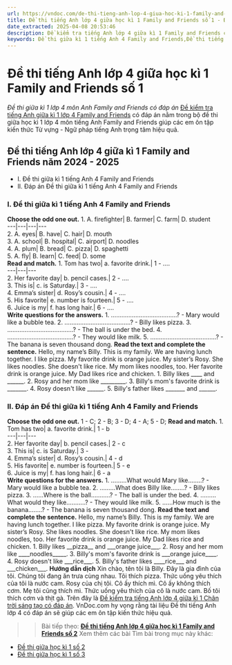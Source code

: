 ```yaml
---
url: https://vndoc.com/de-thi-tieng-anh-lop-4-giua-hoc-ki-1-family-and-friends-so-1-303657
title: Đề thi tiếng Anh lớp 4 giữa học kì 1 Family and Friends số 1 - Đề thi giữa kì 1 lớp 4 môn Anh Family and Friends có đáp án - VnDoc.com
date_extracted: 2025-04-08 20:53:46
description: Đề kiểm tra tiếng Anh lớp 4 giữa kì 1 Family and Friends có đáp án bao gồm nhiều dạng bài tập tiếng Anh lớp 4 khác nhau giúp các em ôn tập kiến thức hiệu quả.
keywords: Đề thi giữa kì 1 tiếng Anh 4 Family and Friends,Đề thi tiếng Anh lớp 4 giữa học kì 1 Family and Friends,Đề thi giữa kì 1 lớp 4 môn Anh chân trời,Đề thi tiếng Anh lớp 4 giữa kì 1 Family and Friends,đề thi giữa kì 1 lớp 4 môn tiếng anh,đề thi giữa kì 1 lớp 4 môn tiếng anh Family and Friends,đề kiểm tra tiếng Anh lớp 4 giữa kì 1 Family and Friends,đề kiểm tra tiếng Anh lớp 4 giữa học kì 1 Family and Friends,Đề kiểm tra tiếng Anh giữa kì 1 lớp 4 Family and Friends
---
```


# Đề thi tiếng Anh lớp 4 giữa học kì 1 Family and Friends số 1
 _Đề thi giữa kì 1 lớp 4 môn Anh Family and Friends có đáp án_
[Đề kiểm tra tiếng Anh giữa kì 1 lớp 4 Family and Friends](<https://vndoc.com/de-thi-tieng-anh-lop-4-giua-hoc-ki-1-family-and-friends>) có đáp án nằm trong bộ đề thi giữa học kì 1 lớp 4 môn tiếng Anh Family and Friends giúp các em ôn tập kiến thức Từ vựng - Ngữ pháp tiếng Anh trọng tâm hiệu quả.
## Đề thi tiếng Anh lớp 4 giữa kì 1 Family and Friends năm 2024 - 2025
  * I. Đề thi giữa kì 1 tiếng Anh 4 Family and Friends
  * II. Đáp án Đề thi giữa kì 1 tiếng Anh 4 Family and Friends

### I. Đề thi giữa kì 1 tiếng Anh 4 Family and Friends
**Choose the odd one out.**
1\. A. firefighter| B. farmer| C. farm| D. student  
---|---|---|---  
2\. A. eyes| B. have| C. hair| D. mouth  
3\. A. school| B. hospital| C. airport| D. noodles  
4\. A. plum| B. bread| C. pizza| D. spaghetti  
5\. A. fly| B. learn| C. feed| D. some  
**Read and match.**
1\. Tom has two| a. favorite drink.| 1 - ….  
---|---|---  
2\. Her favorite day| b. pencil cases.| 2 - ….  
3\. This is| c. is Saturday.| 3 - ….  
4\. Emma’s sister| d. Rosy’s cousin.| 4 - ….  
5\. His favorite| e. number is fourteen.| 5 - ….  
6\. Juice is my| f. has long hair.| 6 - ….  
**Write questions for the answers.**
1\. ………………………………..?
\- Mary would like a bubble tea.
2\. ………………………………..?
\- Billy likes pizza.
3\. ………………………………..?
\- The ball is under the bed.
4\. ………………………………..?
\- They would like milk.
5\. ………………………………..?
\- The banana is seven thousand dong.
**Read the text and complete the sentence.**
Hello, my name’s Billy. This is my family. We are having lunch together. I like pizza. My favorite drink is orange juice. My sister’s Rosy. She likes noodles. She doesn't like rice. My mom likes noodles, too. Her favorite drink is orange juice. My Dad likes rice and chicken.
1\. Billy likes \_\_\_\_ and \_\_\_\_\_\_.
2\. Rosy and her mom like \_\_\_\_\_\_\_\_\_.
3\. Billy's mom's favorite drink is \_\_\_\_\_\_\_.
4\. Rosy doesn't like \_\_\_\_\_\_.
5\. Billy's father likes \_\_\_\_\_\_\_ and \_\_\_\_\_\_.
### II. Đáp án Đề thi giữa kì 1 tiếng Anh 4 Family and Friends
**Choose the odd one out.**
1 - C; 2 - B; 3 - D; 4 - A; 5 - D;
**Read and match.**
1\. Tom has two| a. favorite drink.| 1 - b  
---|---|---  
2\. Her favorite day| b. pencil cases.| 2 - c  
3\. This is| c. is Saturday.| 3 -  
4\. Emma’s sister| d. Rosy’s cousin.| 4 - d  
5\. His favorite| e. number is fourteen.| 5 - e  
6\. Juice is my| f. has long hair.| 6 - a  
**Write questions for the answers.**
1\. ………What would Mary like……..?
\- Mary would like a bubble tea.
2\. ………What does Billy like……..?
\- Billy likes pizza.
3\. ……Where is the ball………..?
\- The ball is under the bed.
4\. ………What would they like………..?
\- They would like milk.
5\. ……How much is the banana……..?
\- The banana is seven thousand dong.
**Read the text and complete the sentence.**
Hello, my name’s Billy. This is my family. We are having lunch together. I like pizza. My favorite drink is orange juice. My sister’s Rosy. She likes noodles. She doesn't like rice. My mom likes noodles, too. Her favorite drink is orange juice. My Dad likes rice and chicken.
1\. Billy likes \_\_pizza\_\_ and \_\_\_orange juice\_\_\_.
2\. Rosy and her mom like \_\_\_\_noodles\_\_\_\_\_.
3\. Billy's mom's favorite drink is \_\_\_orange juice\_\_\_\_.
4\. Rosy doesn't like \_\_\_rice\_\_\_.
5\. Billy's father likes \_\_\_\_rice\_\_\_ and \_\_\_chicken\_\_\_.
**Hướng dẫn dịch**
Xin chào, tên tôi là Billy. Đây là gia đình của tôi. Chúng tôi đang ăn trưa cùng nhau. Tôi thích pizza. Thức uống yêu thích của tôi là nước cam. Rosy của chị tôi. Cô ấy thích mì. Cô ấy không thích cơm. Mẹ tôi cũng thích mì. Thức uống yêu thích của cô là nước cam. Bố tôi thích cơm và thịt gà.
Trên đây là [Đề kiểm tra tiếng Anh lớp 4 giữa kì 1 Chân trời sáng tạo có đáp án](<https://vndoc.com/de-thi-tieng-anh-lop-4-giua-hoc-ki-1-family-and-friends-so-1-303657>). VnDoc.com hy vọng rằng tài liệu Đề thi tiếng Anh lớp 4 có đáp án sẽ giúp các em ôn tập kiến thức hiệu quả.
>> Bài tiếp theo: **[Đề thi tiếng Anh lớp 4 giữa học kì 1 Family and Friends số 2](<https://vndoc.com/de-thi-tieng-anh-lop-4-giua-hoc-ki-1-family-and-friends-so-2-303662>)**
Xem thêm các bài Tìm bài trong mục này khác:
  * [Đề thi giữa học kì 1 số 2](</de-thi-tieng-anh-lop-4-giua-hoc-ki-1-family-and-friends-so-2-303662>)
  * [Đề thi giữa học kì 1 số 3](</de-thi-tieng-anh-lop-4-giua-hoc-ki-1-family-and-friends-so-3-330725>)

